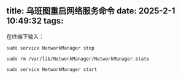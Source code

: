 title: 乌班图重启网络服务命令
date: 2025-2-1 10:49:32
tags:
-----

在终端下输入：

```
sudo service NetworkManager stop 
 
sudo rm /var/lib/NetworkManager/NetworkManager.state 
 
sudo service NetworkManager start

```
